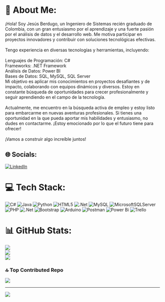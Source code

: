 # 💫 About Me:
¡Hola! Soy Jesús Berdugo, un Ingeniero de Sistemas recién graduado de Colombia, con un gran entusiasmo por el aprendizaje y una fuerte pasión por el análisis de datos y el desarrollo web. Me motiva participar en proyectos innovadores y contribuir con soluciones tecnológicas efectivas.<br><br>Tengo experiencia en diversas tecnologías y herramientas, incluyendo:<br><br>Lenguajes de Programación: C#<br>Frameworks: .NET Framework<br>Análisis de Datos: Power BI<br>Bases de Datos: SQL, MySQL, SQL Server<br>Mi objetivo es aplicar mis conocimientos en proyectos desafiantes y de impacto, colaborando con equipos dinámicos y diversos. Estoy en constante búsqueda de oportunidades para crecer profesionalmente y seguir aprendiendo en el campo de la tecnología.<br><br>Actualmente, me encuentro en la búsqueda activa de empleo y estoy listo para embarcarme en nuevas aventuras profesionales. Si tienes una oportunidad en la que pueda aportar mis habilidades y entusiasmo, no dudes en contactarme. ¡Estoy emocionado por lo que el futuro tiene para ofrecer!<br><br>¡Vamos a construir algo increíble juntos!


## 🌐 Socials:
[![LinkedIn](https://img.shields.io/badge/LinkedIn-%230077B5.svg?logo=linkedin&logoColor=white)](https://linkedin.com/in/www.linkedin.com/in/jesus-rafael-berdugo-charris-204120216) 

# 💻 Tech Stack:
![C#](https://img.shields.io/badge/c%23-%23239120.svg?style=for-the-badge&logo=csharp&logoColor=white) ![Java](https://img.shields.io/badge/java-%23ED8B00.svg?style=for-the-badge&logo=openjdk&logoColor=white) ![Python](https://img.shields.io/badge/python-3670A0?style=for-the-badge&logo=python&logoColor=ffdd54) ![HTML5](https://img.shields.io/badge/html5-%23E34F26.svg?style=for-the-badge&logo=html5&logoColor=white) ![.Net](https://img.shields.io/badge/.NET-5C2D91?style=for-the-badge&logo=.net&logoColor=white) ![MySQL](https://img.shields.io/badge/mysql-4479A1.svg?style=for-the-badge&logo=mysql&logoColor=white) ![MicrosoftSQLServer](https://img.shields.io/badge/Microsoft%20SQL%20Server-CC2927?style=for-the-badge&logo=microsoft%20sql%20server&logoColor=white) ![PHP](https://img.shields.io/badge/php-%23777BB4.svg?style=for-the-badge&logo=php&logoColor=white) ![.Net](https://img.shields.io/badge/.NET-5C2D91?style=for-the-badge&logo=.net&logoColor=white) ![Bootstrap](https://img.shields.io/badge/bootstrap-%238511FA.svg?style=for-the-badge&logo=bootstrap&logoColor=white) ![Arduino](https://img.shields.io/badge/-Arduino-00979D?style=for-the-badge&logo=Arduino&logoColor=white) ![Postman](https://img.shields.io/badge/Postman-FF6C37?style=for-the-badge&logo=postman&logoColor=white) ![Power Bi](https://img.shields.io/badge/power_bi-F2C811?style=for-the-badge&logo=powerbi&logoColor=black) ![Trello](https://img.shields.io/badge/Trello-%23026AA7.svg?style=for-the-badge&logo=Trello&logoColor=white)
# 📊 GitHub Stats:
![](https://github-readme-stats.vercel.app/api?username=RafaelJr-Csharp&theme=tokyonight&hide_border=false&include_all_commits=false&count_private=false)<br/>
![](https://github-readme-streak-stats.herokuapp.com/?user=RafaelJr-Csharp&theme=tokyonight&hide_border=false)<br/>
![](https://github-readme-stats.vercel.app/api/top-langs/?username=RafaelJr-Csharp&theme=tokyonight&hide_border=false&include_all_commits=false&count_private=false&layout=compact)

### 🔝 Top Contributed Repo
![](https://github-contributor-stats.vercel.app/api?username=RafaelJr-Csharp&limit=5&theme=dark&combine_all_yearly_contributions=true)

---
[![](https://visitcount.itsvg.in/api?id=RafaelJr-Csharp&icon=0&color=0)](https://visitcount.itsvg.in)

<!-- Proudly created with GPRM ( https://gprm.itsvg.in ) -->
